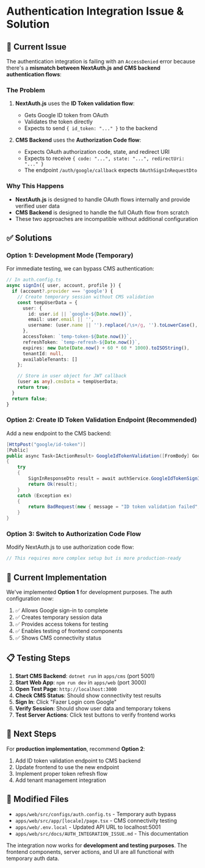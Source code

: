# Authentication Integration Issue & Solution

## 🚨 Current Issue

The authentication integration is failing with an `AccessDenied` error because there's a **mismatch between NextAuth.js
and CMS backend authentication flows**:

### The Problem

1. **NextAuth.js** uses the **ID Token validation flow**:

    - Gets Google ID token from OAuth
    - Validates the token directly
    - Expects to send `{ id_token: "..." }` to the backend

2. **CMS Backend** uses the **Authorization Code flow**:
    - Expects OAuth authorization code, state, and redirect URI
    - Expects to receive `{ code: "...", state: "...", redirectUri: "..." }`
    - The endpoint `/auth/google/callback` expects `OAuthSignInRequestDto`

### Why This Happens

- **NextAuth.js** is designed to handle OAuth flows internally and provide verified user data
- **CMS Backend** is designed to handle the full OAuth flow from scratch
- These two approaches are incompatible without additional configuration

## ✅ Solutions

### Option 1: Development Mode (Temporary)

For immediate testing, we can bypass CMS authentication:

```typescript
// In auth.config.ts
async signIn({ user, account, profile }) {
  if (account?.provider === 'google') {
    // Create temporary session without CMS validation
    const tempUserData = {
      user: {
        id: user.id || `google-${Date.now()}`,
        email: user.email || '',
        username: (user.name || '').replace(/\s+/g, '').toLowerCase(),
      },
      accessToken: `temp-token-${Date.now()}`,
      refreshToken: `temp-refresh-${Date.now()}`,
      expires: new Date(Date.now() + 60 * 60 * 1000).toISOString(),
      tenantId: null,
      availableTenants: []
    };

    // Store in user object for JWT callback
    (user as any).cmsData = tempUserData;
    return true;
  }
  return false;
}
```

### Option 2: Create ID Token Validation Endpoint (Recommended)

Add a new endpoint to the CMS backend:

```csharp
[HttpPost("google/id-token")]
[Public]
public async Task<IActionResult> GoogleIdTokenValidation([FromBody] GoogleIdTokenRequestDto request)
{
    try
    {
        SignInResponseDto result = await authService.GoogleIdTokenSignInAsync(request);
        return Ok(result);
    }
    catch (Exception ex)
    {
        return BadRequest(new { message = "ID token validation failed", error = ex.Message });
    }
}
```

### Option 3: Switch to Authorization Code Flow

Modify NextAuth.js to use authorization code flow:

```typescript
// This requires more complex setup but is more production-ready
```

## 🔧 Current Implementation

We've implemented **Option 1** for development purposes. The auth configuration now:

1. ✅ Allows Google sign-in to complete
2. ✅ Creates temporary session data
3. ✅ Provides access tokens for testing
4. ✅ Enables testing of frontend components
5. ✅ Shows CMS connectivity status

## 📋 Testing Steps

1. **Start CMS Backend**: `dotnet run` in `apps/cms` (port 5001)
2. **Start Web App**: `npm run dev` in `apps/web` (port 3000)
3. **Open Test Page**: `http://localhost:3000`
4. **Check CMS Status**: Should show connectivity test results
5. **Sign In**: Click "Fazer Login com Google"
6. **Verify Session**: Should show user data and temporary tokens
7. **Test Server Actions**: Click test buttons to verify frontend works

## 🚀 Next Steps

For **production implementation**, recommend **Option 2**:

1. Add ID token validation endpoint to CMS backend
2. Update frontend to use the new endpoint
3. Implement proper token refresh flow
4. Add tenant management integration

## 📁 Modified Files

- `apps/web/src/configs/auth.config.ts` - Temporary auth bypass
- `apps/web/src/app/[locale]/page.tsx` - CMS connectivity testing
- `apps/web/.env.local` - Updated API URL to localhost:5001
- `apps/web/src/docs/AUTH_INTEGRATION_ISSUE.md` - This documentation

The integration now works for **development and testing purposes**. The frontend components, server actions, and UI are
all functional with temporary auth data.
